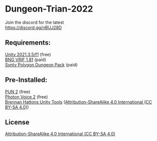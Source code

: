 # Dungeon-Trian-2022

Join the discord for the latest  <br />
https://discord.gg/nBUJ28D

## Requirements:

[Unity 2021.3.5/f1](https://unity3d.com/unity/whats-new/2021.3.5) (free)   <br />
[BNG VRIF 1.81](https://assetstore.unity.com/packages/templates/systems/vr-interaction-framework-161066) (paid)   <br />
[Synty Polygon Dungeon Pack](https://syntystore.com/products/polygon-dungeon-pack) (paid)  <br />

## Pre-Installed:

[PUN 2](https://assetstore.unity.com/packages/tools/network/pun-2-free-119922) (free)  <br />
[Photon Voice 2](https://assetstore.unity.com/packages/tools/audio/photon-voice-2-130518) (free) <br />
[Brennan Hattons Unity Tools](https://github.com/bh679/Unity-Tools) ([Attribution-ShareAlike 4.0 International (CC BY-SA 4.0)](https://creativecommons.org/licenses/by-sa/4.0/))<br />


## License
[Attribution-ShareAlike 4.0 International (CC BY-SA 4.0)](https://creativecommons.org/licenses/by-sa/4.0/)
